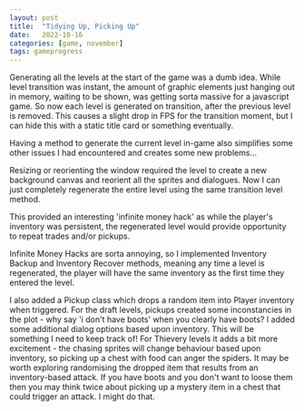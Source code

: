 ```yaml
---
layout: post
title:  "Tidying Up, Picking Up"
date:   2022-10-16
categories: [game, november]
tags: gameprogress
---
```


Generating all the levels at the start of the game was a dumb idea. While level transition was instant, the amount of graphic elements just hanging out in memory, waiting to be shown, was getting sorta massive for a javascript game. So now each level is generated on transition, after the previous level is removed. This causes a slight drop in FPS for the transition moment, but I can hide this with a static title card or something eventually.

Having a method to generate the current level in-game also simplifies some other issues I had encountered and creates some new problems...

Resizing or reorienting the window required the level to create a new background canvas and reorient all the sprites and dialogues. Now I can just completely regenerate the entire level using the same transition level method.

This provided an interesting 'infinite money hack' as while the player's inventory was persistent, the regenerated level would provide opportunity to repeat trades and/or pickups.

Infinite Money Hacks are sorta annoying, so I implemented Inventory Backup and Inventory Recover methods, meaning any time a level is regenerated, the player will have the same inventory as the first time they entered the level.

I also added a Pickup class which drops a random item into Player inventory when triggered. For the draft levels, pickups created some inconstancies in the plot - why say 'i don't have boots' when you clearly have boots? I added some additional dialog options based upon inventory. This will be something I need to keep track of! For Thievery levels it adds a bit more excitement - the chasing sprites will change behaviour based upon inventory, so picking up a chest with food can anger the spiders. It may be worth exploring randomising the dropped item that results from an inventory-based attack. If you have boots and you don't want to loose them then you may think twice about picking up a mystery item in a chest that could trigger an attack. I might do that.
